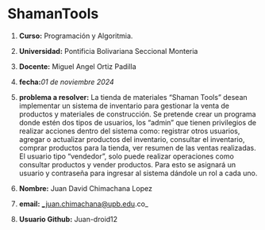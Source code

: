 # ShamanTools
1. **Curso:** Programación y Algoritmia. 
2. **Universidad:** Pontificia Bolivariana Seccional Monteria 
3. **Docente:** Miguel Angel Ortiz Padilla
4. **fecha:**_01 de noviembre 2024_
5. **problema a resolver:** La tienda de materiales “Shaman Tools” desean implementar un sistema de inventario para gestionar la venta de productos y materiales de construcción.  Se pretende crear un programa donde estén dos tipos de usuarios, los “admin” que tienen privilegios de realizar acciones dentro del sistema como: registrar otros usuarios, agregar o actualizar productos del inventario, consultar el inventario, comprar productos para la tienda, ver resumen de las ventas realizadas. El usuario tipo “vendedor”, solo puede realizar operaciones como consultar productos y vender productos. Para esto se asignará un usuario y contraseña para ingresar al sistema dándole un rol a cada uno.


6. **Nombre:** Juan David Chimachana Lopez 
7. **email:** _juan.chimachana@upb.edu.co_
8. **Usuario Github:** Juan-droid12

